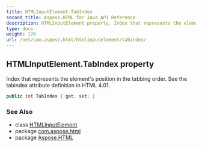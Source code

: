 ```yaml
---
title: HTMLInputElement.TabIndex
second_title: Aspose.HTML for Java API Reference
description: HTMLInputElement property. Index that represents the elements position in the tabbing order. See the tabindex attribute definition in HTML 4.01
type: docs
weight: 170
url: /net/com.aspose.html/htmlinputelement/tabindex/
---
```

## HTMLInputElement.TabIndex property

Index that represents the element's position in the tabbing order. See the tabindex attribute definition in HTML 4.01.

```java
public int TabIndex { get; set; }
```

### See Also

* class [HTMLInputElement](../)
* package [com.aspose.html](../../htmlinputelement/)
* package [Aspose.HTML](../../../)
